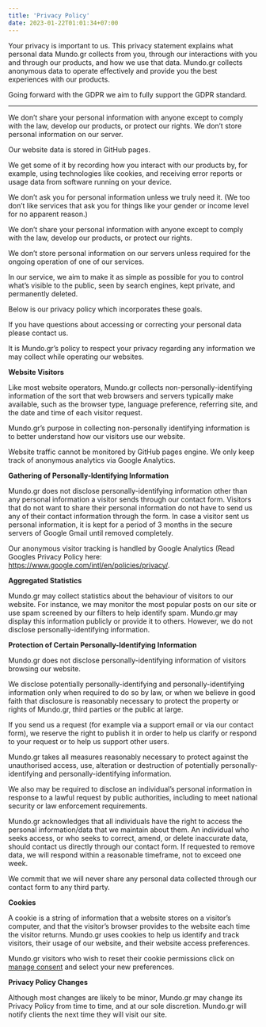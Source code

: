 ```yaml
---
title: 'Privacy Policy'
date: 2023-01-22T01:01:34+07:00
---
```


Your privacy is important to us. This privacy statement explains what personal data Mundo.gr collects from you, through our interactions with you and through our products, and how we use that data. Mundo.gr collects anonymous data to operate effectively and provide you the best experiences with our products.


Going forward with the GDPR we aim to fully support the GDPR standard.

---

We don’t share your personal information with anyone except to comply with the law, develop our products, 
or protect our rights. We don’t store personal information on our server. 

Our website data is stored in GitHub pages.

We get some of it by recording how you interact with our products by, for example, using technologies like cookies, 
and receiving error reports or usage data from software running on your device.

We don’t ask you for personal information unless we truly need it. (We too don’t like services that ask you for things
like your gender or income level for no apparent reason.)

We don’t share your personal information with anyone except to comply with the law, develop our products, 
or protect our rights.

We don’t store personal information on our servers unless required for the ongoing operation of one of our services.

In our service, we aim to make it as simple as possible for you to control what’s visible to the public, 
seen by search engines, kept private, and permanently deleted.

Below is our privacy policy which incorporates these goals.

If you have questions about accessing or correcting your personal data please contact us.


It is Mundo.gr’s policy to respect your privacy regarding any information we may collect while operating our websites.


**Website Visitors**

Like most website operators, Mundo.gr collects non-personally-identifying information of the sort that web browsers and servers typically make available, such as the browser type, language preference, referring site, and the date and time of each visitor request.


Mundo.gr’s purpose in collecting non-personally identifying information is to better understand how our visitors use our website.

Website traffic cannot be monitored by GitHub pages engine. We only keep track of anonymous analytics via Google Analytics.


**Gathering of Personally-Identifying Information**

Mundo.gr does not disclose personally-identifying information other than any personal information a visitor sends through
our contact form. Visitors that do not want to share their personal information do not have to send us any of their 
contact information through the form. In case a visitor sent us personal information, it is kept for a period of 3 months
in the secure servers of Google Gmail until removed completely.

Our anonymous visitor tracking is handled by Google Analytics (Read Googles Privacy Policy here: https://www.google.com/intl/en/policies/privacy/.


**Aggregated Statistics**

Mundo.gr may collect statistics about the behaviour of visitors to our website. For instance, we may monitor the most popular
posts on our site or use spam screened by our filters to help identify spam. Mundo.gr may display this information publicly or
provide it to others. However, we do not disclose personally-identifying information.

**Protection of Certain Personally-Identifying Information**

Mundo.gr does not disclose personally-identifying information of visitors browsing our website.

We disclose potentially personally-identifying and personally-identifying information only when required to do so by law, 
or when we believe in good faith that disclosure is reasonably necessary to protect the property or rights of Mundo.gr,
third parties or the public at large.

If you send us a request (for example via a support email or via our contact form), we reserve the right to
publish it in order to help us clarify or respond to your request or to help us support other users.

Mundo.gr takes all measures reasonably necessary to protect against the unauthorised access, use, alteration or 
destruction of potentially personally-identifying and personally-identifying information.

We also may be required to disclose an individual’s personal information in response to a lawful request by public 
authorities, including to meet national security or law enforcement requirements.

Mundo.gr acknowledges that all individuals have the right to access the personal information/data that we maintain about them. 
An individual who seeks access, or who seeks to correct, amend, or delete inaccurate data, should contact us directly
through our contact form. If requested to remove data, we will respond within a reasonable timeframe, not to exceed one week.

We commit that we will never share any personal data collected through our contact form to any third party.

**Cookies**

A cookie is a string of information that a website stores on a visitor’s computer, and that the visitor’s browser provides to the website each time the visitor returns. Mundo.gr uses cookies to help us identify and track visitors, their usage of our website, and their website access preferences.

Mundo.gr visitors who wish to reset their cookie permissions click on <a class="manage-consent" href="#manage-consent">manage consent</a> and select your new preferences.

**Privacy Policy Changes**

Although most changes are likely to be minor, Mundo.gr may change its Privacy Policy from time to time, and at our sole discretion. Mundo.gr will notify clients the next time they will visit our site.
